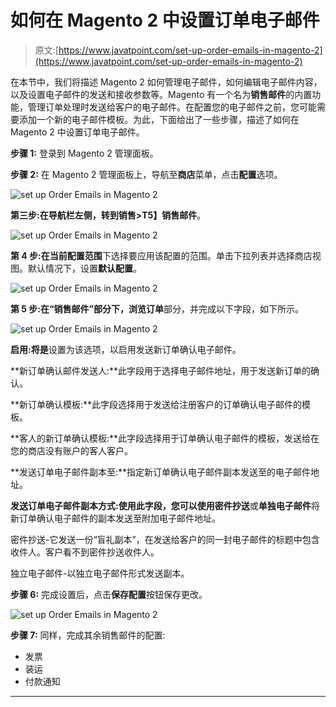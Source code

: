 # 如何在 Magento 2 中设置订单电子邮件

> 原文:[https://www.javatpoint.com/set-up-order-emails-in-magento-2](https://www.javatpoint.com/set-up-order-emails-in-magento-2)

在本节中，我们将描述 Magento 2 如何管理电子邮件，如何编辑电子邮件内容，以及设置电子邮件的发送和接收参数等。Magento 有一个名为**销售邮件**的内置功能，管理订单处理时发送给客户的电子邮件。在配置您的电子邮件之前，您可能需要添加一个新的电子邮件模板。为此，下面给出了一些步骤，描述了如何在 Magento 2 中设置订单电子邮件。

**步骤 1:** 登录到 Magento 2 管理面板。

**步骤 2:** 在 Magento 2 管理面板上，导航至**商店**菜单，点击**配置**选项。

![set up Order Emails in Magento 2](../Images/c5f350d0a1e3043ea0f82268212ceae5.png)

**第三步:**在导航栏左侧，转到**销售>T5】销售邮件**。

![set up Order Emails in Magento 2](../Images/1faed945aa2e69a4e71fe8ef622e3e03.png)

**第 4 步:**在**当前配置范围**下选择要应用该配置的范围。单击下拉列表并选择商店视图。默认情况下，设置**默认配置**。

![set up Order Emails in Magento 2](../Images/14cfa58fb9138949b35605f6c2a61247.png)

**第 5 步:**在“销售邮件”部分下，浏览**订单**部分，并完成以下字段，如下所示。

![set up Order Emails in Magento 2](../Images/5d907fc210cf521968e4bf662f6f62e8.png)

**启用:**将**是**设置为该选项，以启用发送新订单确认电子邮件。

**新订单确认邮件发送人:**此字段用于选择电子邮件地址，用于发送新订单的确认。

**新订单确认模板:**此字段选择用于发送给注册客户的订单确认电子邮件的模板。

**客人的新订单确认模板:**此字段选择用于订单确认电子邮件的模板，发送给在您的商店没有账户的客人客户。

**发送订单电子邮件副本至:**指定新订单确认电子邮件副本发送至的电子邮件地址。

**发送订单电子邮件副本方式:**使用此字段，您可以使用**密件抄送**或**单独电子邮件**将新订单确认电子邮件的副本发送至附加电子邮件地址。

密件抄送-它发送一份“盲礼副本”，在发送给客户的同一封电子邮件的标题中包含收件人。客户看不到密件抄送收件人。

独立电子邮件-以独立电子邮件形式发送副本。

**步骤 6:** 完成设置后，点击**保存配置**按钮保存更改。

![set up Order Emails in Magento 2](../Images/df341166142408bbe3740a310fe98854.png)

**步骤 7:** 同样，完成其余销售邮件的配置:

*   发票
*   装运
*   付款通知

* * *